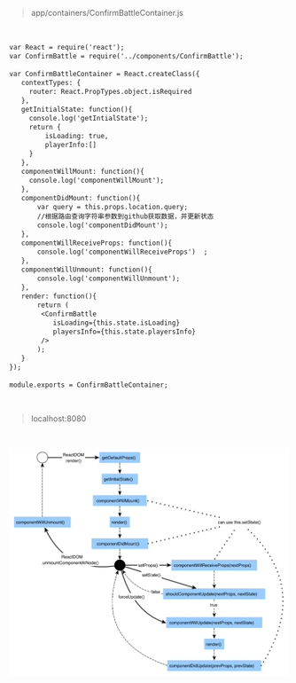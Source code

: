 > app/containers/ConfirmBattleContainer.js

<br>

	var React = require('react');
	var ConfirmBattle = require('../components/ConfirmBattle');
	
	var ConfirmBattleContainer = React.createClass({
	   contextTypes: {
	     router: React.PropTypes.object.isRequired  
	   },
	   getInitialState: function(){
	     console.log('getIntialState');
	     return {
	         isLoading: true,
	         playerInfo:[]
	     }
	   },
	   componentWillMount: function(){
	     console.log('componentWillMount');
	   },
	   componentDidMount: function(){
	       var query = this.props.location.query;
	       //根据路由查询字符串参数到github获取数据，并更新状态
	       console.log('componentDidMount');
	   },
	   componentWillReceiveProps: function(){
	       console.log('componentWillReceiveProps')  ;
	   },
	   componentWillUnmount: function(){
	       console.log('componentWillUnmount');
	   },
	   render: function(){
	       return (
	        <ConfirmBattle 
	           isLoading={this.state.isLoading}
	           playersInfo={this.state.playersInfo}
	        />
	       );
	   } 
	});
	
	module.exports = ConfirmBattleContainer;

<br>

> localhost:8080

<br>

![](./imgs/14.png)